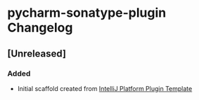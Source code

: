 <!-- Keep a Changelog guide -> https://keepachangelog.com -->

# pycharm-sonatype-plugin Changelog

## [Unreleased]
### Added
- Initial scaffold created from [IntelliJ Platform Plugin Template](https://github.com/JetBrains/intellij-platform-plugin-template)
